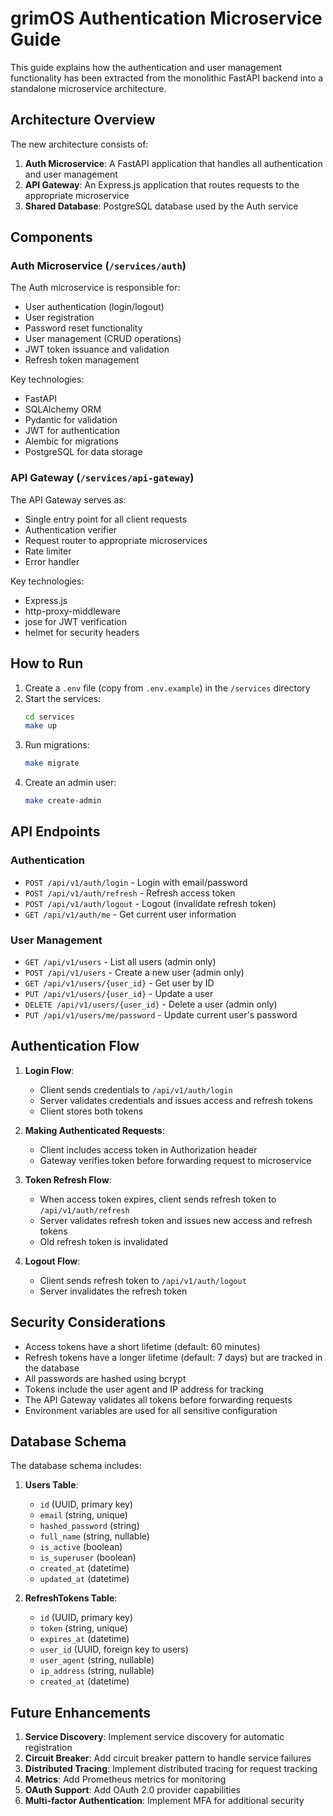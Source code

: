 # grimOS Authentication Microservice Guide

This guide explains how the authentication and user management functionality has been extracted from the monolithic FastAPI backend into a standalone microservice architecture.

## Architecture Overview

The new architecture consists of:

1. **Auth Microservice**: A FastAPI application that handles all authentication and user management
2. **API Gateway**: An Express.js application that routes requests to the appropriate microservice
3. **Shared Database**: PostgreSQL database used by the Auth service

## Components

### Auth Microservice (`/services/auth`)

The Auth microservice is responsible for:

* User authentication (login/logout)
* User registration
* Password reset functionality
* User management (CRUD operations)
* JWT token issuance and validation
* Refresh token management

Key technologies:

* FastAPI
* SQLAlchemy ORM
* Pydantic for validation
* JWT for authentication
* Alembic for migrations
* PostgreSQL for data storage

### API Gateway (`/services/api-gateway`)

The API Gateway serves as:

* Single entry point for all client requests
* Authentication verifier
* Request router to appropriate microservices
* Rate limiter
* Error handler

Key technologies:

* Express.js
* http-proxy-middleware
* jose for JWT verification
* helmet for security headers

## How to Run

1. Create a `.env` file (copy from `.env.example`) in the `/services` directory
2. Start the services:
   ```bash
   cd services
   make up
   ```
3. Run migrations:
   ```bash
   make migrate
   ```
4. Create an admin user:
   ```bash
   make create-admin
   ```

## API Endpoints

### Authentication

* `POST /api/v1/auth/login` - Login with email/password
* `POST /api/v1/auth/refresh` - Refresh access token
* `POST /api/v1/auth/logout` - Logout (invalidate refresh token)
* `GET /api/v1/auth/me` - Get current user information

### User Management

* `GET /api/v1/users` - List all users (admin only)
* `POST /api/v1/users` - Create a new user (admin only)
* `GET /api/v1/users/{user_id}` - Get user by ID
* `PUT /api/v1/users/{user_id}` - Update a user
* `DELETE /api/v1/users/{user_id}` - Delete a user (admin only)
* `PUT /api/v1/users/me/password` - Update current user's password

## Authentication Flow

1. **Login Flow**:

   * Client sends credentials to `/api/v1/auth/login`
   * Server validates credentials and issues access and refresh tokens
   * Client stores both tokens

2. **Making Authenticated Requests**:

   * Client includes access token in Authorization header
   * Gateway verifies token before forwarding request to microservice

3. **Token Refresh Flow**:

   * When access token expires, client sends refresh token to `/api/v1/auth/refresh`
   * Server validates refresh token and issues new access and refresh tokens
   * Old refresh token is invalidated

4. **Logout Flow**:
   * Client sends refresh token to `/api/v1/auth/logout`
   * Server invalidates the refresh token

## Security Considerations

* Access tokens have a short lifetime (default: 60 minutes)
* Refresh tokens have a longer lifetime (default: 7 days) but are tracked in the database
* All passwords are hashed using bcrypt
* Tokens include the user agent and IP address for tracking
* The API Gateway validates all tokens before forwarding requests
* Environment variables are used for all sensitive configuration

## Database Schema

The database schema includes:

1. **Users Table**:

   * `id` (UUID, primary key)
   * `email` (string, unique)
   * `hashed_password` (string)
   * `full_name` (string, nullable)
   * `is_active` (boolean)
   * `is_superuser` (boolean)
   * `created_at` (datetime)
   * `updated_at` (datetime)

2. **RefreshTokens Table**:
   * `id` (UUID, primary key)
   * `token` (string, unique)
   * `expires_at` (datetime)
   * `user_id` (UUID, foreign key to users)
   * `user_agent` (string, nullable)
   * `ip_address` (string, nullable)
   * `created_at` (datetime)

## Future Enhancements

1. **Service Discovery**: Implement service discovery for automatic registration
2. **Circuit Breaker**: Add circuit breaker pattern to handle service failures
3. **Distributed Tracing**: Implement distributed tracing for request tracking
4. **Metrics**: Add Prometheus metrics for monitoring
5. **OAuth Support**: Add OAuth 2.0 provider capabilities
6. **Multi-factor Authentication**: Implement MFA for additional security
